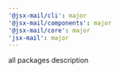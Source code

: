 ```yaml
---
'@jsx-mail/cli': major
'@jsx-mail/components': major
'@jsx-mail/core': major
'jsx-mail': major
---
```


all packages description
